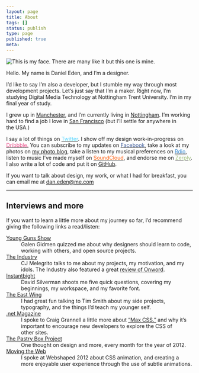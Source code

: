 ```yaml
---
layout: page
title: About
tags: []
status: publish
type: page
published: true
meta:
---
```

<img class="aligncenter size-medium wp-image-1669" alt="This is my face. There are many like it but this one is mine." src="http://daneden.me/wp-content/uploads/2011/09/50-300x300.jpg">

Hello. My name is Daniel Eden, and I’m a designer.

I’d like to say I’m also a developer, but I stumble my way through most development projects. Let’s just say that I’m a maker. Right now, I’m studying Digital Media Technology at Nottingham Trent University. I’m in my final year of&nbsp;study.

I grew up in <a href="https://maps.google.co.uk/maps?client=safari&amp;rls=en&amp;q=manchester&amp;oe=UTF-8&amp;redir_esc=&amp;um=1&amp;ie=UTF-8&amp;hl=en&amp;sa=N&amp;tab=wl">Manchester</a>, and I’m currently living in <a href="https://maps.google.co.uk/maps?q=Nottingham&amp;hl=en&amp;sll=53.479251,-2.247926&amp;sspn=0.263161,0.683212&amp;hnear=Nottingham,+United+Kingdom&amp;t=m&amp;z=12">Nottingham</a>. I’m working hard to find a job I love in <a href="http://racetothestat.es">San Francisco</a> (but I’ll settle for anywhere in the&nbsp;USA.)

I say a lot of things on <a href="http://twitter.com/_dte"><span style="color: #53d4ff;">Twitter</span></a>. I show off my design work-in-progress on <a href="http://dribbble.com/dte"><span style="color: #ea4c88;">Dribbble.</span></a> You can subscribe to my updates on <a href="http://www.facebook.com/daniel.eden"><span style="color: #3b5998;">Facebook</span></a>, take a look at my photos on <a href="http://photos.daneden.me/">my photo blog</a>, take a listen to my musical preferences on <a href="http://rdio.com/people/daneden"><span style="color: #388cd3;">Rdio</span></a>, listen to music I’ve made myself on <a href="http://soundcloud.com/d4te"><span style="color: #ff5401;">SoundCloud</span></a>, and endorse me on <a href="http://zerp.ly/dte"><span style="color: #9dbc7a;">Zerply</span></a>. I also write a lot of code and put it on <a href="https://github.com/daneden">GitHub</a>.

If you want to talk about design, my work, or what I had for breakfast, you can email me at <a href="mailto:dan.eden@me.com">dan.eden@me.com</a>

<hr>

## Interviews and more
If you want to learn a little more about my journey so far, I’d recommend giving the following links a read/listen:

<dl class="split">
<dt><a class="gamma" href="http://younggunsshow.com/episode/3/">Young Guns&nbsp;Show</a></dt>
<dd>Galen Gidmen quizzed me about why designers should learn to code, working with others, and open source projects.</dd>
<dt><a class="gamma" href="http://theindustry.cc/2012/06/27/an-interview-with-dan-eden/">The Industry</a></dt>
<dd>CJ Melegrito talks to me about my projects, my motivation, and my idols. The Industry also featured a great <a href="http://theindustry.cc/2012/11/07/bringing-beautiful-text-editing-to-the-browser-with-onword/">review of Onword</a>.</dd>
<dt><a class="gamma" href="http://instantbight.com/instantbight/2012/08/17/interview-with-dan-eden_dte">Instantbight</a></dt>
<dd>David Silverman shoots me five quick questions, covering my beginnings, my workspace, and my favorite font.</dd>
<dt><a class="gamma" href="http://theeastwing.net/episodes/29-dan">The East&nbsp;Wing</a></dt>
<dd>I had great fun talking to Tim Smith about my side projects, typography, and the things I’d teach my younger self.</dd>
<dt><a class="gamma" href="http://www.netmagazine.com/news/dev-urges-max-css-help-newcomers-122072">.net Magazine</a></dt>
<dd>I spoke to Craig Grannell a little more about <a href="http://daneden.me/max-css">“Max CSS.”</a> and why it’s important to encourage new developers to explore the CSS of other&nbsp;sites.</dd>
<dt><a class="gamma" href="http://the-pastry-box-project.net/baker/dan-eden/">The Pastry Box Project</a></dt>
<dd>One thought on design and more, every month for the year of&nbsp;2012.</dd>
<dt><a class="gamma" href="http://vimeo.com/48593064">Moving the&nbsp;Web</a></dt>
<dd>I spoke at Webshaped 2012 about CSS animation, and creating a more enjoyable user experience through the use of subtle animations.</dd>
</dl>
